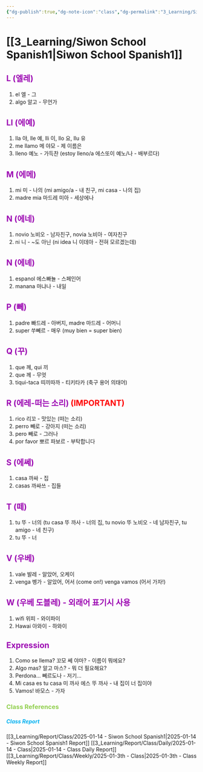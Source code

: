 ```yaml
---
{"dg-publish":true,"dg-note-icon":"class","dg-permalink":"3_Learning/Siwon-School-Spanish1","created-date":"2025-01-14 7:35:40 pm","date":"2025-01-14","type":"class","tags":["class","spanish"],"aliases":null,"title":"Siwon School Spanish1","courseName":"NEW 왕초보 탈출 파닉스","permalink":"/3_Learning/Siwon-School-Spanish1/","dgPassFrontmatter":true,"noteIcon":"class"}
---
```



# [[3_Learning/Siwon School Spanish1\|Siwon School Spanish1]]
## <font color="#9d0ab3">L (엘레)</font>
1. el 엘 - 그
2. algo 알고 - 무언가
## <font color="#9d0ab3">Ll (에예)</font>
1. lla 야, lle 예, lli 이, llo 요, llu 유
2. me llamo 메 야모 - 제 이름은
3. lleno 예노 - 가득찬 (estoy lleno/a 에스또이 예노/나 - 배부르다)
## <font color="#9d0ab3">M (에메)</font>
1. mi 미 - 나의 (mi amigo/a - 내 친구, mi casa - 나의 집)
2. madre mia 마드레 미아 - 세상에나
## <font color="#9d0ab3">N (에네)</font>
1. novio 노비오 - 남자친구, novia 노비아 - 여자친구
2. ni 니 - ~도 아닌 (ni idea 니 이데아 - 전혀 모르겠는데)
## <font color="#9d0ab3">N (에녜)</font>
1. espanol 에스빠뇰 - 스페인어
2. manana 마냐나 - 내일
## <font color="#9d0ab3">P (뻬)</font>
1. padre 빠드레 - 아버지, madre 마드레 - 어머니
2. super 쑤뻬르 - 매우 (muy bien = super bien)
## <font color="#9d0ab3">Q (꾸)</font>
1. que 께, qui 끼
2. que 께 - 무엇
3. tiqui-taca 띠끼따까 - 티키타카 (축구 용어 의태어)
## <font color="#9d0ab3">R (에레-떠는 소리)</font> <font color="#ff0000">(IMPORTANT)</font>
1. rico 리꼬 - 맛있는 (떠는 소리)
2. perro 빼로 - 강아지 (떠는 소리)
3. pero 빼로 - 그러나
4. por favor 뽀르 파보르 - 부탁합니다
## <font color="#9d0ab3">S (에쎄)</font>
1. casa 까싸 - 집
2. casas 까싸쓰 - 집들
## <font color="#9d0ab3">T (떼)</font>
1. tu 뚜 - 너의 (tu casa 뚜 까사 - 너의 집, tu novio 뚜 노비오 - 네 남자친구, tu amigo - 네 친구)
2. tu 뚜 - 너
## <font color="#9d0ab3">V (우베)</font>
1. vale 발레 - 알았어, 오케이
2. venga 벵가 - 알았어, 어서 (come on!) venga vamos (어서 가자!)
## <font color="#9d0ab3">W (우베 도블레) - 외래어 표기시 사용</font>
1. wifi 위피 - 와이파이
2. Hawai 아와이 - 하와이

## <font color="#9d0ab3">Expression</font>
1. Como se llema? 꼬모 쎄 야마? - 이름이 뭐에요?
2. Algo mas? 알고 마스? - 뭐 더 필요해요?
3. Perdona... 뻬르도나 - 저기...
4. Mi casa es tu casa 미 까사 에스 뚜 까사 - 내 집이 너 집이야
5. Vamos! 바모스 - 가자






















### <font color="#92d050">Class References</font>
##### <font color="#00b0f0">Class Report</font>
[[3_Learning/Report/Class/2025-01-14 - Siwon School Spanish1\|2025-01-14 - Siwon School Spanish1 Report]]
[[3_Learning/Report/Class/Daily/2025-01-14 - Class\|2025-01-14 - Class Daily Report]]
[[3_Learning/Report/Class/Weekly/2025-01-3th - Class\|2025-01-3th - Class Weekly Report]]





